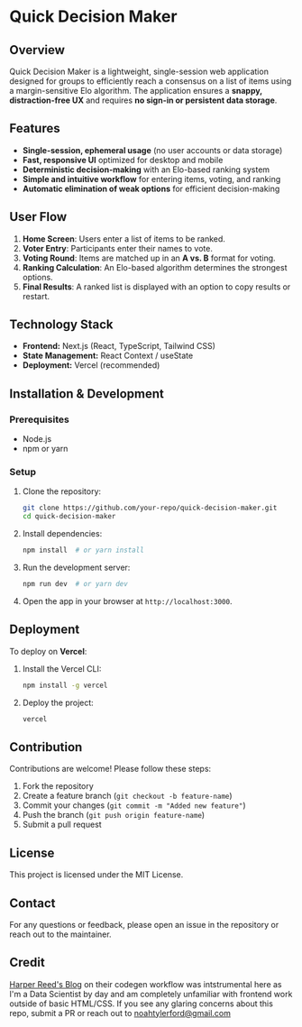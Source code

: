 # Quick Decision Maker

## Overview
Quick Decision Maker is a lightweight, single-session web application designed for groups to efficiently reach a consensus on a list of items using a margin-sensitive Elo algorithm. The application ensures a **snappy, distraction-free UX** and requires **no sign-in or persistent data storage**.

## Features
- **Single-session, ephemeral usage** (no user accounts or data storage)
- **Fast, responsive UI** optimized for desktop and mobile
- **Deterministic decision-making** with an Elo-based ranking system
- **Simple and intuitive workflow** for entering items, voting, and ranking
- **Automatic elimination of weak options** for efficient decision-making

## User Flow
1. **Home Screen**: Users enter a list of items to be ranked.
2. **Voter Entry**: Participants enter their names to vote.
3. **Voting Round**: Items are matched up in an **A vs. B** format for voting.
4. **Ranking Calculation**: An Elo-based algorithm determines the strongest options.
5. **Final Results**: A ranked list is displayed with an option to copy results or restart.

## Technology Stack
- **Frontend:** Next.js (React, TypeScript, Tailwind CSS)
- **State Management:** React Context / useState
- **Deployment:** Vercel (recommended)

## Installation & Development
### Prerequisites
- Node.js
- npm or yarn

### Setup
1. Clone the repository:
   ```sh
   git clone https://github.com/your-repo/quick-decision-maker.git
   cd quick-decision-maker
   ```
2. Install dependencies:
   ```sh
   npm install  # or yarn install
   ```
3. Run the development server:
   ```sh
   npm run dev  # or yarn dev
   ```
4. Open the app in your browser at `http://localhost:3000`.

## Deployment
To deploy on **Vercel**:
1. Install the Vercel CLI:
   ```sh
   npm install -g vercel
   ```
2. Deploy the project:
   ```sh
   vercel
   ```

## Contribution
Contributions are welcome! Please follow these steps:
1. Fork the repository
2. Create a feature branch (`git checkout -b feature-name`)
3. Commit your changes (`git commit -m "Added new feature"`)
4. Push the branch (`git push origin feature-name`)
5. Submit a pull request

## License
This project is licensed under the MIT License.

## Contact
For any questions or feedback, please open an issue in the repository or reach out to the maintainer.

## Credit
[Harper Reed's Blog](https://harper.blog/2025/02/16/my-llm-codegen-workflow-atm) on their codegen workflow was intstrumental here as I'm a Data Scientist by day and am completely unfamiliar with frontend work outside of basic HTML/CSS. If you see any glaring concerns about this repo, submit a PR or reach out to noahtylerford@gmail.com
